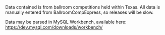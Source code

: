 Data contained is from ballroom competitions held within Texas. All data is manually entered from BallroomCompExpress, so releases will be slow.

Data may be parsed in MySQL Workbench, available here: https://dev.mysql.com/downloads/workbench/
